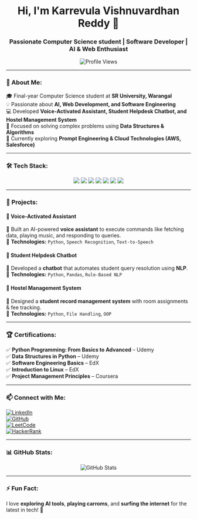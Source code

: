 <h1 align="center">Hi, I'm Karrevula Vishnuvardhan Reddy 👋</h1>
<h3 align="center">Passionate Computer Science student | Software Developer | AI & Web Enthusiast</h3>

<p align="center">
  <img src="https://komarev.com/ghpvc/?username=vishnuvardhan-11&label=Profile%20Views&color=blueviolet&style=flat" alt="Profile Views" />
</p>

---

### 🚀 About Me:
🎓 Final-year Computer Science student at **SR University, Warangal**  
💡 Passionate about **AI, Web Development, and Software Engineering**  
💻 Developed **Voice-Activated Assistant, Student Helpdesk Chatbot, and Hostel Management System**  
🎯 Focused on solving complex problems using **Data Structures & Algorithms**  
📌 Currently exploring **Prompt Engineering & Cloud Technologies (AWS, Salesforce)**  

---

### 🛠️ Tech Stack:
<p align="center">
  <img src="https://img.shields.io/badge/Python-3776AB?style=for-the-badge&logo=python&logoColor=white" />
  <img src="https://img.shields.io/badge/HTML5-E34F26?style=for-the-badge&logo=html5&logoColor=white" />
  <img src="https://img.shields.io/badge/CSS3-1572B6?style=for-the-badge&logo=css3&logoColor=white" />
  <img src="https://img.shields.io/badge/MySQL-4479A1?style=for-the-badge&logo=mysql&logoColor=white" />
  <img src="https://img.shields.io/badge/GitHub-181717?style=for-the-badge&logo=github&logoColor=white" />
  <img src="https://img.shields.io/badge/VS_Code-007ACC?style=for-the-badge&logo=visualstudiocode&logoColor=white" />
  <img src="https://img.shields.io/badge/ChatGPT-41B883?style=for-the-badge&logo=openai&logoColor=white" />
</p>

---

### 📌 Projects:
#### 🔹 Voice-Activated Assistant  
🔹 Built an AI-powered **voice assistant** to execute commands like fetching data, playing music, and responding to queries.  
🔹 **Technologies:** `Python`, `Speech Recognition`, `Text-to-Speech`  

#### 🔹 Student Helpdesk Chatbot  
🔹 Developed a **chatbot** that automates student query resolution using **NLP**.  
🔹 **Technologies:** `Python`, `Pandas`, `Rule-Based NLP`  

#### 🔹 Hostel Management System  
🔹 Designed a **student record management system** with room assignments & fee tracking.  
🔹 **Technologies:** `Python`, `File Handling`, `OOP`  

---

### 🏆 Certifications:
✅ **Python Programming: From Basics to Advanced** – Udemy  
✅ **Data Structures in Python** – Udemy  
✅ **Software Engineering Basics** – EdX  
✅ **Introduction to Linux** – EdX  
✅ **Project Management Principles** – Coursera  

---

### 📫 Connect with Me:
[![LinkedIn](https://img.shields.io/badge/LinkedIn-0A66C2?style=for-the-badge&logo=linkedin&logoColor=white)](https://www.linkedin.com/in/vishnuvardhanreddykarrevula)  
[![GitHub](https://img.shields.io/badge/GitHub-181717?style=for-the-badge&logo=github&logoColor=white)](https://github.com/vishnuvardhan-11)  
[![LeetCode](https://img.shields.io/badge/LeetCode-FFA116?style=for-the-badge&logo=leetcode&logoColor=black)](https://leetcode.com/vishnuvardhanreddykarrevula/)  
[![HackerRank](https://img.shields.io/badge/HackerRank-32CD32?style=for-the-badge&logo=hackerrank&logoColor=white)](https://www.hackerrank.com/profile/kvvr1466145)  

---

### 📊 GitHub Stats:
<p align="center">
  <img src="https://github-readme-stats.vercel.app/api?username=vishnuvardhan-11&show_icons=true&theme=tokyonight" alt="GitHub Stats" />
</p>

---

### ⚡ Fun Fact:
I love **exploring AI tools**, **playing carroms**, and **surfing the internet** for the latest in tech! 🚀
